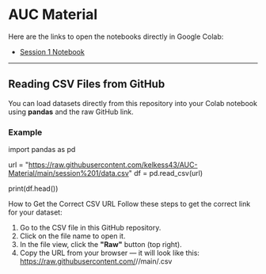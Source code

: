 # AUC Material

Here are the links to open the notebooks directly in Google Colab:

- [Session 1 Notebook](https://colab.research.google.com/github/kelkess43/AUC-Material/blob/main/session%201/session1.ipynb)

---

## Reading CSV Files from GitHub

You can load datasets directly from this repository into your Colab notebook using **pandas** and the raw GitHub link.

### Example

import pandas as pd

url = "https://raw.githubusercontent.com/kelkess43/AUC-Material/main/session%201/data.csv"
df = pd.read_csv(url)

print(df.head())

How to Get the Correct CSV URL
Follow these steps to get the correct link for your dataset:
  1. Go to the CSV file in this GitHub repository.  
  2. Click on the file name to open it.  
  3. In the file view, click the **"Raw"** button (top right).  
  4. Copy the URL from your browser — it will look like this: https://raw.githubusercontent.com/<username>/<repo>/main/<path-to-your-file>.csv
